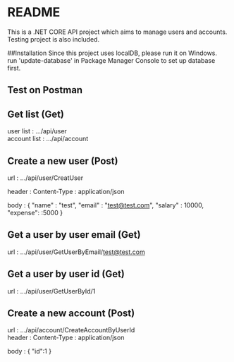 # README

This is a .NET CORE API project which aims to manage users and accounts. Testing project is also included. 

##Installation
Since this project uses localDB, please run it on Windows. 
<br>
run 'update-database' in Package Manager Console to set up database first.

## Test on Postman
## Get list (Get)
user list : .../api/user
<br>
account list : .../api/account

## Create a new user (Post)
url : .../api/user/CreatUser

header : Content-Type : application/json

body : 
{
	"name" : "test",
  "email" : "test@test.com",
  "salary" : 10000,
  "expense": :5000
}


## Get a user by user email (Get)
url : .../api/user/GetUserByEmail/test@test.com

## Get a user by user id (Get)
url : .../api/user/GetUserById/1

## Create a new account (Post)
url : .../api/account/CreateAccountByUserId
<br>
header : Content-Type : application/json

body : 
{
	"id":1
}

